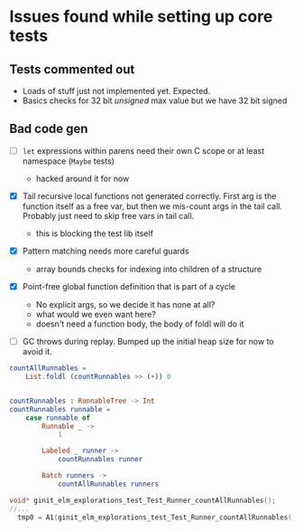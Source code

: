 # Issues found while setting up core tests

## Tests commented out

- Loads of stuff just not implemented yet. Expected.
- Basics checks for 32 bit _unsigned_ max value but we have 32 bit signed

## Bad code gen

- [ ] `let` expressions within parens need their own C scope or at least namespace (`Maybe` tests)

  - hacked around it for now

- [x] Tail recursive local functions not generated correctly. First arg is the function itself as a free var, but then we mis-count args in the tail call. Probably just need to skip free vars in tail call.

  - this is blocking the test lib itself

- [x] Pattern matching needs more careful guards

  - array bounds checks for indexing into children of a structure

- [x] Point-free global function definition that is part of a cycle

  - No explicit args, so we decide it has none at all?
  - what would we even want here?
  - doesn't need a function body, the body of foldl will do it

- [ ] GC throws during replay. Bumped up the initial heap size for now to avoid it.


```elm
countAllRunnables =
    List.foldl (countRunnables >> (+)) 0


countRunnables : RunnableTree -> Int
countRunnables runnable =
    case runnable of
        Runnable _ ->
            1

        Labeled _ runner ->
            countRunnables runner

        Batch runners ->
            countAllRunnables runners
```

```c
void* ginit_elm_explorations_test_Test_Runner_countAllRunnables();
//...
  tmp0 = A1(ginit_elm_explorations_test_Test_Runner_countAllRunnables(), x_runners);
```
